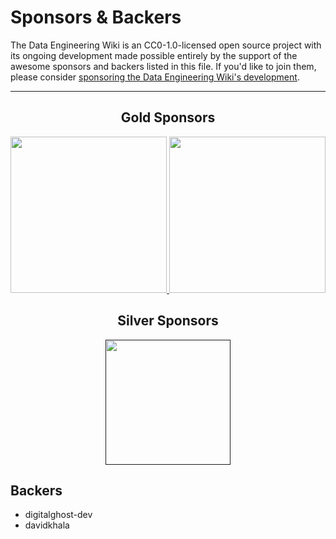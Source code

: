 # Sponsors & Backers

The Data Engineering Wiki is an CC0-1.0-licensed open source project with its ongoing development made possible entirely by the support of the awesome sponsors and backers listed in this file. If you'd like to join them, please consider [sponsoring the Data Engineering Wiki's development](https://github.com/data-engineering-community/data-engineering-wiki).

---

<div align="center">

## Gold Sponsors

<a href="https://dataengjobs.com/">
    <img src="https://avatars.githubusercontent.com/u/109050594?v=4" width=250>
</a>
<a href="https://greatexpectations.io/cloud/?utm_source=reddit&utm_medium=sponsored&utm_campaign=r-dataengineering&utm_content=cloud-signup">
    <img src="https://raw.githubusercontent.com/data-engineering-community/data-engineering-wiki/41d72633bf4c6fea9f1d073f590dfc7d331359b4/Assets/great-expectations-logo.svg" width=250>
</a>

## Silver Sponsors

<a href="">
    <img src="https://raw.githubusercontent.com/data-engineering-community/data-engineering-wiki/main/Assets/starburst-logo.svg" width=200>
</a>

</div>

## Backers

- digitalghost-dev
- davidkhala
